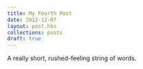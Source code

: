 ```yaml
---
title: My Fourth Post
date: 2012-12-07
layout: post.hbs
collections: posts
draft: true
---
```


A really short, rushed-feeling string of words.
